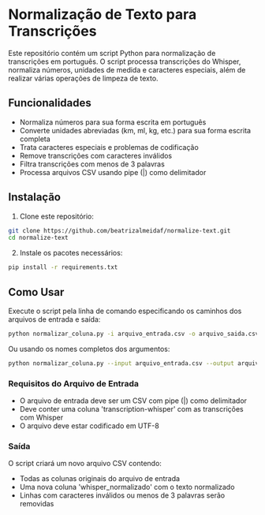 # Normalização de Texto para Transcrições

Este repositório contém um script Python para normalização de transcrições em português. O script processa transcrições do Whisper, normaliza números, unidades de medida e caracteres especiais, além de realizar várias operações de limpeza de texto.

## Funcionalidades

- Normaliza números para sua forma escrita em português
- Converte unidades abreviadas (km, ml, kg, etc.) para sua forma escrita completa
- Trata caracteres especiais e problemas de codificação
- Remove transcrições com caracteres inválidos
- Filtra transcrições com menos de 3 palavras
- Processa arquivos CSV usando pipe (|) como delimitador

## Instalação

1. Clone este repositório:
```bash
git clone https://github.com/beatrizalmeidaf/normalize-text.git
cd normalize-text
```

2. Instale os pacotes necessários:
```bash
pip install -r requirements.txt
```

## Como Usar

Execute o script pela linha de comando especificando os caminhos dos arquivos de entrada e saída:

```bash
python normalizar_coluna.py -i arquivo_entrada.csv -o arquivo_saida.csv
```

Ou usando os nomes completos dos argumentos:

```bash
python normalizar_coluna.py --input arquivo_entrada.csv --output arquivo_saida.csv
```

### Requisitos do Arquivo de Entrada

- O arquivo de entrada deve ser um CSV com pipe (|) como delimitador
- Deve conter uma coluna 'transcription-whisper' com as transcrições com Whisper
- O arquivo deve estar codificado em UTF-8

### Saída

O script criará um novo arquivo CSV contendo:
- Todas as colunas originais do arquivo de entrada
- Uma nova coluna 'whisper_normalizado' com o texto normalizado
- Linhas com caracteres inválidos ou menos de 3 palavras serão removidas




